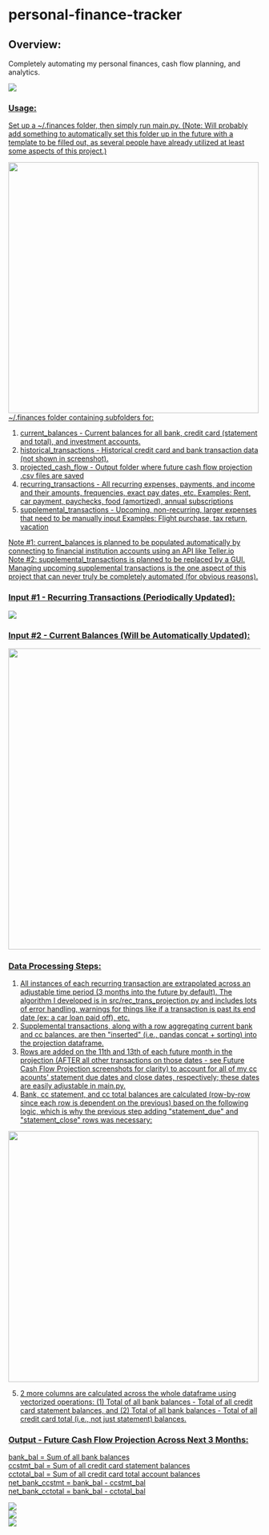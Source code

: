 # personal-finance-tracker

## Overview:
Completely automating my personal finances, cash flow planning, and analytics.<br>

<a href="https://austinlowey.github.io" target="_blank"><img src="assets/img/sankeys.gif">

### Usage:
Set up a ~/.finances folder, then simply run main.py. (Note: Will probably add something to automatically set this folder up in the future with a template to be filled out, as several people have already utilized at least some aspects of this project.)

<img src="assets/img/finances-folder.png" width="500"><br>
~/.finances folder containing subfolders for:
1) current_balances - Current balances for all bank, credit card (statement and total), and investment accounts.
2) historical_transactions - Historical credit card and bank transaction data (not shown in screenshot).
3) projected_cash_flow - Output folder where future cash flow projection .csv files are saved
4) recurring_transactions - All recurring expenses, payments, and income and their amounts, frequencies, exact pay dates, etc.
   Examples: Rent, car payment, paychecks, food (amortized), annual subscriptions
5) supplemental_transactions - Upcoming, non-recurring, larger expenses that need to be manually input
   Examples: Flight purchase, tax return, vacation
   
Note #1: current_balances is planned to be populated automatically by connecting to financial institution accounts using an API like Teller.io<br>
Note #2: supplemental_transactions is planned to be replaced by a GUI. Managing upcoming supplemental transactions is the one aspect of this project that can never truly be completely automated (for obvious reasons).

### Input #1 - Recurring Transactions (Periodically Updated):
<img src="assets/img/recurring-transactions.png"><br>

### Input #2 - Current Balances (Will be Automatically Updated):
<img src="assets/img/current-balances.png" width="600"><br>

### Data Processing Steps:
1) All instances of each recurring transaction are extrapolated across an adjustable time period (3 months into the future by default). The algorithm I developed is in src/rec_trans_projection.py and includes lots of error handling, warnings for things like if a transaction is past its end date (ex: a car loan paid off), etc.
2) Supplemental transactions, along with a row aggregating current bank and cc balances, are then "inserted" (i.e., pandas concat + sorting) into the projection dataframe.
3) Rows are added on the 11th and 13th of each future month in the projection (AFTER all other transactions on those dates - see Future Cash Flow Projection screenshots for clarity) to account for all of my cc acounts' statement due dates and close dates, respectively; these dates are easily adjustable in main.py.
4) Bank, cc statement, and cc total balances are calculated (row-by-row since each row is dependent on the previous) based on the following logic, which is why the previous step adding "statement_due" and "statement_close" rows was necessary:

<img src="assets/img/cash-flow-calculations-logic.png" width="500"><br>

5) 2 more columns are calculated across the whole dataframe using vectorized operations: (1) Total of all bank balances - Total of all credit card statement balances, and (2) Total of all bank balances - Total of all credit card total (i.e., not just statement) balances.

### Output - Future Cash Flow Projection Across Next 3 Months:
bank_bal = Sum of all bank balances<br>
ccstmt_bal = Sum of all credit card statement balances<br>
cctotal_bal = Sum of all credit card total account balances<br>
net_bank_ccstmt = bank_bal - ccstmt_bal<br>
net_bank_cctotal = bank_bal - cctotal_bal

<img src="assets/img/cash-flow-projection1.png"><br>
<img src="assets/img/cash-flow-projection2.png"><br>
<img src="assets/img/cash-flow-projection3.png"><br>
